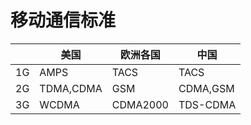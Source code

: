 # 移动通信标准
|    | 美国      | 欧洲各国  | 中国     |
|----|-----------|----------|----------|
| 1G | AMPS      | TACS     | TACS     |
| 2G | TDMA,CDMA | GSM      | CDMA,GSM |
| 3G | WCDMA     | CDMA2000 | TDS-CDMA |
